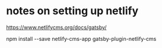 # notes on setting up netlify 

https://www.netlifycms.org/docs/gatsby/

npm install --save netlify-cms-app gatsby-plugin-netlify-cms